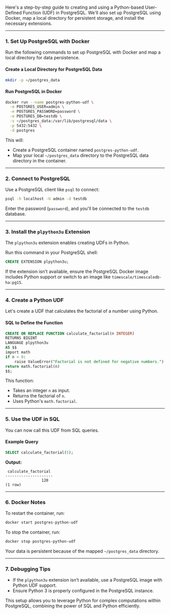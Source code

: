 Here's a step-by-step guide to creating and using a Python-based User-Defined Function (UDF) in PostgreSQL. We'll also set up PostgreSQL using Docker, map a local directory for persistent storage, and install the necessary extensions.

---

### **1. Set Up PostgreSQL with Docker**
Run the following commands to set up PostgreSQL with Docker and map a local directory for data persistence.

#### **Create a Local Directory for PostgreSQL Data**
```bash
mkdir -p ~/postgres_data
```

#### **Run PostgreSQL in Docker**
```bash
docker run --name postgres-python-udf \
  -e POSTGRES_USER=admin \
  -e POSTGRES_PASSWORD=password \
  -e POSTGRES_DB=testdb \
  -v ~/postgres_data:/var/lib/postgresql/data \
  -p 5432:5432 \
  -d postgres
```

This will:
- Create a PostgreSQL container named `postgres-python-udf`.
- Map your local `~/postgres_data` directory to the PostgreSQL data directory in the container.

---

### **2. Connect to PostgreSQL**

Use a PostgreSQL client like `psql` to connect:
```bash
psql -h localhost -U admin -d testdb
```

Enter the password (`password`), and you'll be connected to the `testdb` database.

---

### **3. Install the `plpython3u` Extension**
The `plpython3u` extension enables creating UDFs in Python.

Run this command in your PostgreSQL shell:
```sql
CREATE EXTENSION plpython3u;
```

If the extension isn't available, ensure the PostgreSQL Docker image includes Python support or switch to an image like `timescale/timescaledb-ha:pg15`.

---

### **4. Create a Python UDF**
Let's create a UDF that calculates the factorial of a number using Python.

#### **SQL to Define the Function**
```sql
CREATE OR REPLACE FUNCTION calculate_factorial(n INTEGER)
RETURNS BIGINT
LANGUAGE plpython3u
AS $$
import math
if n < 0:
    raise ValueError("Factorial is not defined for negative numbers.")
return math.factorial(n)
$$;
```

This function:
- Takes an integer `n` as input.
- Returns the factorial of `n`.
- Uses Python's `math.factorial`.

---

### **5. Use the UDF in SQL**
You can now call this UDF from SQL queries.

#### **Example Query**
```sql
SELECT calculate_factorial(5);
```

**Output:**
```
 calculate_factorial 
---------------------
                120
(1 row)
```

---

### **6. Docker Notes**

To restart the container, run:
```bash
docker start postgres-python-udf
```

To stop the container, run:
```bash
docker stop postgres-python-udf
```

Your data is persistent because of the mapped `~/postgres_data` directory.

---

### **7. Debugging Tips**
- If the `plpython3u` extension isn’t available, use a PostgreSQL image with Python UDF support.
- Ensure Python 3 is properly configured in the PostgreSQL instance.

This setup allows you to leverage Python for complex computations within PostgreSQL, combining the power of SQL and Python efficiently.
